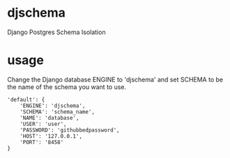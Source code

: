 # djschema
Django Postgres Schema Isolation

# usage
Change the Django database ENGINE to 'djschema' and set SCHEMA to be the name of the schema you want to use.

```
'default': {
    'ENGINE': 'djschema',
    'SCHEMA': 'schema_name',
    'NAME': 'database',
    'USER': 'user',
    'PASSWORD': 'githubbedpassword',
    'HOST': '127.0.0.1',
    'PORT': '8458'
}
